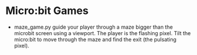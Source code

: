 # Micro:bit Games

- maze_game.py
guide your player through a maze bigger than the microbit screen using a
viewport. The player is the flashing pixel. Tilt the micro:bit to move through
the maze and find the exit (the pulsating pixel).
